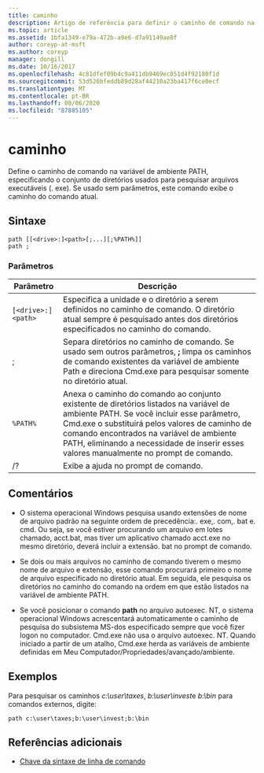 ```yaml
---
title: caminho
description: Artigo de referência para definir o caminho de comando na variável de ambiente PATH, especificando o conjunto de diretórios usado para pesquisar arquivos executáveis (. exe).
ms.topic: article
ms.assetid: 1bfa1349-e79a-472b-a9e6-d7a91149ae8f
author: coreyp-at-msft
ms.author: coreyp
manager: dongill
ms.date: 10/16/2017
ms.openlocfilehash: 4c81dfef09b4c9a411db9469ec851d4f92180f1d
ms.sourcegitcommit: 53d526bfeddb89d28af44210a23ba417f6ce0ecf
ms.translationtype: MT
ms.contentlocale: pt-BR
ms.lasthandoff: 08/06/2020
ms.locfileid: "87885105"
---
```

# <a name="path"></a>caminho

Define o caminho de comando na variável de ambiente PATH, especificando o conjunto de diretórios usados para pesquisar arquivos executáveis (. exe). Se usado sem parâmetros, este comando exibe o caminho do comando atual.

## <a name="syntax"></a>Sintaxe

```
path [[<drive>:]<path>[;...][;%PATH%]]
path ;
```

### <a name="parameters"></a>Parâmetros

| Parâmetro | Descrição |
|--|--|
| `[<drive>:]<path>` | Especifica a unidade e o diretório a serem definidos no caminho de comando. O diretório atual sempre é pesquisado antes dos diretórios especificados no caminho do comando. |
| ; | Separa diretórios no caminho de comando. Se usado sem outros parâmetros, **;** limpa os caminhos de comando existentes da variável de ambiente Path e direciona Cmd.exe para pesquisar somente no diretório atual. |
| `%PATH%` | Anexa o caminho do comando ao conjunto existente de diretórios listados na variável de ambiente PATH. Se você incluir esse parâmetro, Cmd.exe o substituirá pelos valores de caminho de comando encontrados na variável de ambiente PATH, eliminando a necessidade de inserir esses valores manualmente no prompt de comando. |
| /? | Exibe a ajuda no prompt de comando. |

## <a name="remarks"></a>Comentários


- O sistema operacional Windows pesquisa usando extensões de nome de arquivo padrão na seguinte ordem de precedência:. exe,. com,. bat e. cmd. Ou seja, se você estiver procurando um arquivo em lotes chamado, acct.bat, mas tiver um aplicativo chamado acct.exe no mesmo diretório, deverá incluir a extensão. bat no prompt de comando.

- Se dois ou mais arquivos no caminho de comando tiverem o mesmo nome de arquivo e extensão, esse comando procurará primeiro o nome de arquivo especificado no diretório atual. Em seguida, ele pesquisa os diretórios no caminho do comando na ordem em que estão listados na variável de ambiente PATH.

- Se você posicionar o comando **path** no arquivo autoexec. NT, o sistema operacional Windows acrescentará automaticamente o caminho de pesquisa do subsistema MS-dos especificado sempre que você fizer logon no computador. Cmd.exe não usa o arquivo autoexec. NT. Quando iniciado a partir de um atalho, Cmd.exe herda as variáveis de ambiente definidas em Meu Computador/Propriedades/avançado/ambiente.

## <a name="examples"></a>Exemplos

Para pesquisar os caminhos *c:\user\taxes*, *b:\user\invest*e *b:\bin* para comandos externos, digite:

```
path c:\user\taxes;b:\user\invest;b:\bin
```

## <a name="additional-references"></a>Referências adicionais

- [Chave da sintaxe de linha de comando](command-line-syntax-key.md)
